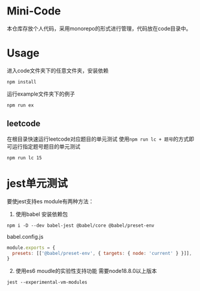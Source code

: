 # Mini-Code
本仓库存放个人代码，采用monorepo的形式进行管理，代码放在code目录中。

# Usage
进入code文件夹下的任意文件夹，安装依赖
```shell
npm install
```
运行example文件夹下的例子
```shell
npm run ex
```

## leetcode
在根目录快速运行leetcode对应题目的单元测试
使用`npm run lc + 题号`的方式即可运行指定题号题目的单元测试
```shell
npm run lc 15
```

# jest单元测试
要使jest支持es module有两种方法：
1. 使用babel
安装依赖包
```shell
npm i -D --dev babel-jest @babel/core @babel/preset-env
```
babel.config.js
```js
module.exports = {
  presets: [['@babel/preset-env', { targets: { node: 'current' } }]],
}
```


2. 使用es6 moudle的实验性支持功能
需要node18.8.0以上版本
```shell
jest --experimental-vm-modules
```

